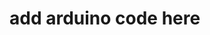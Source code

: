 add arduino code here
================================================================================

